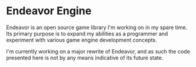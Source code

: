 # Endeavor Engine

<p> Endeavor is an open source game library I'm working on in my spare time. Its primary purpose is to expand my abilities as a programmer and experiment with various game engine development concepts. </p>

<p> I'm currently working on a major rewrite of Endeavor, and as such the code presented here is not by any means indicative of its future state. </p>

